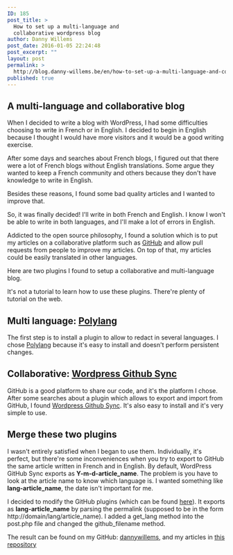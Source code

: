 ```yaml
---
ID: 185
post_title: >
  How to set up a multi-language and
  collaborative wordpress blog
author: Danny Willems
post_date: 2016-01-05 22:24:48
post_excerpt: ""
layout: post
permalink: >
  http://blog.danny-willems.be/en/how-to-set-up-a-multi-language-and-collaborative-wordpress-blog/
published: true
---
```

<h2 class="text-center">A multi-language and collaborative blog</h2>

When I decided to write a blog with WordPress, I had some difficulties choosing to write in French or in English.
I decided to begin in English because I thought I would have more visitors and it would be a good writing exercise.

After some days and searches about French blogs, I figured out that there were a lot of French blogs without English translations. Some argue they wanted to keep a French community and others because they don't have knowledge to write in English.

Besides these reasons, I found some bad quality articles and I wanted to improve that.

So, it was finally decided! I'll write in both French and English.
I know I won't be able to write in both languages, and I'll make a lot of errors in English.

Addicted to the open source philosophy, I found a solution which is to put my articles on a collaborative platform such as <a href="http://github.com">GitHub</a> and allow pull requests from people to improve my articles. On top of that, my articles could be easily translated in other languages.

Here are two plugins I found to setup a collaborative and multi-language blog.

<div class="dw-quote">It's not a tutorial to learn how to use these plugins. There're plenty of tutorial on the web.</div>

<h2 class="text-center">Multi language: <a href="https://fr.wordpress.org/plugins/polylang/">Polylang</a></h2>

The first step is to install a plugin to allow to redact in several languages. I chose <a href="https://fr.wordpress.org/plugins/polylang/">Polylang</a> because it's easy to install and doesn't perform persistent changes.

<h2 class="text-center">Collaborative: <a href="https://github.com/mAAdhaTTah/wordpress-github-sync">Wordpress Github Sync</a></h2>

GitHub is a good platform to share our code, and it's the platform I chose.
After some searches about a plugin which allows to export and import from GitHub, I found <a href="https://github.com/mAAdhaTTah/wordpress-github-sync">Wordpress Github Sync</a>.
It's also easy to install and it's very simple to use.

<h2 class="text-center">Merge these two plugins</h2>

I wasn't entirely satisfied when I began to use them. Individually, it's perfect, but there're some inconveniences when you try to export to GitHub the same article written in French and in English.
By default, WordPress GitHub Sync exports as <strong>Y-m-d-article_name</strong>. The problem is you have to look at the article name to know which language is. I wanted something like <strong>lang-article_name</strong>, the date isn't important for me.

I decided to modify the GitHub plugins (which can be found <a href="https://github.com/dannywillems/wordpress-github-sync">here</a>). It exports as <strong>lang-article_name</strong> by parsing the permalink (supposed to be in the form http://domain/lang/article_name).
I added a get_lang method into the post.php file and changed the github_filename method.

<div class="dw-quote">The result can be found on my GitHub: <a href="http//github.com/dannywillems">dannywillems</a>, and my articles in <a href="https://github.com/dannywillems/blog.danny-willems.be">this repository</a></div>
